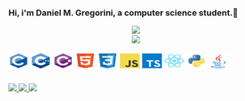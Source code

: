 ### Hi, i'm Daniel M. Gregorini, a computer science student.👋

<div align="center">
  <a href="https://github.com/DanielGregorini">
    <img src="https://github-readme-streak-stats.herokuapp.com/?user=DanielGregorini&theme=dracula" />
  </a>
</div>
<div align="center">
  <a href="https://github.com/DanielGregorini">
    <img height="180em" src="https://github-readme-stats.vercel.app/api/top-langs/?username=DanielGregorini&layout=compact&langs_count=7&theme=dracula" />
  </a>
</div>


<div style="display: inline_block"><br>
  <img align="center" alt="Dev-C" height="30" width="40" src="https://raw.githubusercontent.com/devicons/devicon/master/icons/c/c-original.svg" />
  <img align="center" alt="Dev-C++" height="30" width="40" src="https://raw.githubusercontent.com/devicons/devicon/master/icons/cplusplus/cplusplus-original.svg" />
  <img align="center" alt="Dev-C#" height="30" width="40" src="https://raw.githubusercontent.com/devicons/devicon/master/icons/csharp/csharp-original.svg" />
  <img align="center" alt="Dev-HTML" height="30" width="40" src="https://raw.githubusercontent.com/devicons/devicon/master/icons/html5/html5-original.svg" />
  <img align="center" alt="Dev-CSS" height="30" width="40" src="https://raw.githubusercontent.com/devicons/devicon/master/icons/css3/css3-original.svg" />
  <img align="center" alt="Dev-Js" height="30" width="40" src="https://raw.githubusercontent.com/devicons/devicon/master/icons/javascript/javascript-original.svg" />
  <img align="center" alt="Dev-TypeScript" height="30" width="40" src="https://raw.githubusercontent.com/devicons/devicon/master/icons/typescript/typescript-original.svg" />
  <img align="center" alt="Dev-React" height="30" width="40" src="https://raw.githubusercontent.com/devicons/devicon/master/icons/react/react-original.svg" />
  <img align="center" alt="Dev-Python" height="30" width="40" src="https://raw.githubusercontent.com/devicons/devicon/master/icons/python/python-original.svg" />
  <img align="center" alt="Dev-Java" height="30" width="40" src="https://raw.githubusercontent.com/devicons/devicon/master/icons/java/java-original.svg" />
</div>


##
<div>
  </a>
  <a href="https://www.instagram.com/danielmgregorini" target="_blank">
    <img src="https://img.shields.io/badge/-Instagram-%23E4405F?style=for-the-badge&logo=instagram&logoColor=white" />
  </a>
  <a href="mailto:danielmagregorini123@gmail.com">
    <img src="https://img.shields.io/badge/-Gmail-%23333?style=for-the-badge&logo=gmail&logoColor=white" />
  </a>
  <a href="https://br.linkedin.com/in/daniel-mahl-gregorini-812b131b4" target="_blank">
    <img src="https://img.shields.io/badge/-LinkedIn-%230077B5?style=for-the-badge&logo=linkedin&logoColor=white" />
  </a>
</div>
